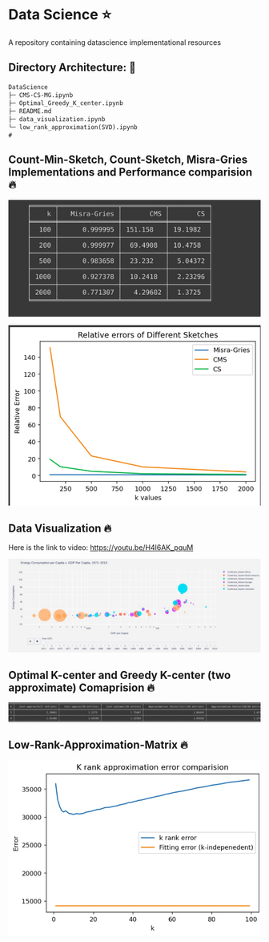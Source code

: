 # Data Science ⭐

A repository containing datascience implementational resources

## Directory Architecture: 📁
```
DataScience
├─ CMS-CS-MG.ipynb
├─ Optimal_Greedy_K_center.ipynb
├─ README.md
├─ data_visualization.ipynb
└─ low_rank_approximation(SVD).ipynb
#
```
## Count-Min-Sketch, Count-Sketch, Misra-Gries Implementations and Performance comparision 🔥

![picture alt](./images/cmcs1.jpeg "Model")

![picture alt](./images/cmcs2.jpeg "Model")

## Data Visualization 🔥

Here is the link to video: https://youtu.be/H4l6AK_pquM

![picture alt](./images/data.jpeg "Model")

## Optimal K-center and Greedy K-center (two approximate) Comaprision 🔥

![picture alt](./images/k.jpeg "Model")

## Low-Rank-Approximation-Matrix 🔥

![picture alt](./images/svd1.jpeg "Model")

